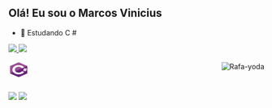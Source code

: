 ## Olá! Eu sou o Marcos Vinicius

- 🌱 Estudando C #

<div>
  <a href="https://github.com/MarcosViniciusNP">
  <img height="180em" src="https://github-readme-stats.vercel.app/api?username=MarcosViniciusNP&show_icons=true&theme=dark&include_all_commits-true&count_private=true"/>          
  <img height="180em" src="https://github-readme-stats.vercel.app/api/top-langs/?username=MarcosViniciusNP&layout=compact&langs_count=16&theme=dark"/>
</div>

<div style="display: inline_block"><br>    
  <img align="center" alt="Marcos-Csharp" height="30" width="40" src="https://raw.githubusercontent.com/devicons/devicon/master/icons/csharp/csharp-original.svg">  
  <img align="right" alt="Rafa-yoda" src="https://img.shields.io/badge/C%23-239120?style=for-the-badge&logo=c-sharp&logoColor=white">  
</div>
  
  ##
  
  <div>
    <a href="https://www.linkedin.com/feed/" target="_blank"><img src="https://img.shields.io/badge/LinkedIn-0077B5?style=for-the-badge&logo=linkedin&logoColor=white" target="_blank"></a>
    <a href="https://discord.com/channels/@me" target="_blank"><img src="https://img.shields.io/badge/Discord-7289DA?style=for-the-badge&logo=discord&logoColor=white" target="_blank"></a>
  </div>
